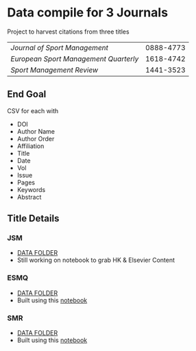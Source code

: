 # Data compile for 3 Journals

Project to harvest citations from three titles

|||
|---|---|
| _Journal of Sport Management_ | 0888-4773 |
| _European Sport Management Quarterly_ | 1618-4742 |
| _Sport Management Review_ | 1441-3523 |


## End Goal

CSV for each with

- DOI
- Author Name
- Author Order
- Affiliation
- Title
- Date
- Vol
- Issue
- Pages
- Keywords
- Abstract


## Title Details

### JSM

- [DATA FOLDER](JSM)
- Still working on notebook to grab HK & Elsevier Content

### ESMQ

- [DATA FOLDER](ESMQ)
- Built using this [notebook](Harvester_CR_to_TNF.ipynb)

### SMR

- [DATA FOLDER](SMR)
- Built using this [notebook](Harvester_CR_to_TNF.ipynb)
